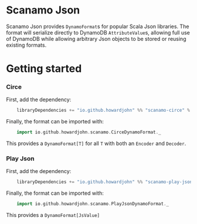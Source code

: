 # Scanamo Json
Scanamo Json provides `DynamoFormat`s for popular Scala Json libraries. The format will serialize directly to DynamoDB `AttributeValue`s, allowing full use of DynamoDB while allowing arbitrary Json objects to be stored or reusing existing formats.

# Getting started

### Circe

First, add the dependency:

```scala
    libraryDependencies += "io.github.howardjohn" %% "scanamo-circe" % "0.1.0"
```

Finally, the format can be imported with:

```scala
    import io.github.howardjohn.scanamo.CirceDynamoFormat._
```

This provides a `DynamoFormat[T]` for all `T` with both an `Encoder` and `Decoder`.

### Play Json

First, add the dependency:

```scala
    libraryDependencies += "io.github.howardjohn" %% "scanamo-play-json" % "0.1.0"
```

Finally, the format can be imported with:

```scala
    import io.github.howardjohn.scanamo.PlayJsonDynamoFormat._
```

This provides a `DynamoFormat[JsValue]`

